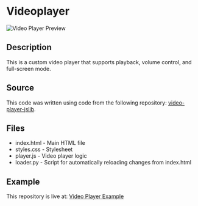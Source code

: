 # Videoplayer
![Video Player Preview](https://dvmn.org/media/21.png)
## Description
This is a custom video player that supports playback, volume control, and full-screen mode.

## Source
This code was written using code from the following repository: [video-player-jslib](https://github.com/devmanorg/video-player-jslib).

## Files
- index.html - Main HTML file
- styles.css - Stylesheet
- player.js - Video player logic
- loader.py - Script for automatically reloading changes from index.html

## Example
This repository is live at: [Video Player Example](https://svillors.github.io/videoplayer/)
